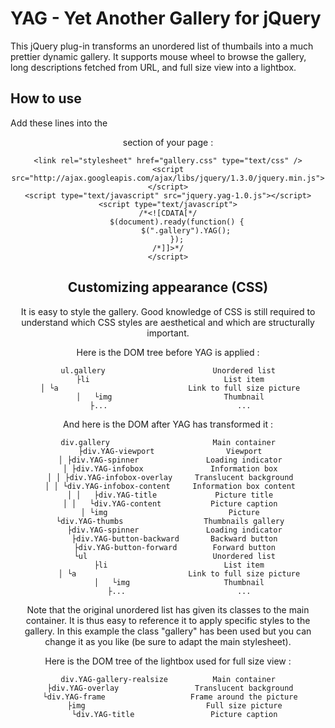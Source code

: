 ﻿YAG - Yet Another Gallery for jQuery
====================================

This jQuery plug-in transforms an unordered list of thumbails into a much prettier dynamic gallery.
It supports mouse wheel to browse the gallery, long descriptions fetched from URL, and full size view into a lightbox.

How to use
----------

Add these lines into the <header> section of your page :

    <link rel="stylesheet" href="gallery.css" type="text/css" />
    <script src="http://ajax.googleapis.com/ajax/libs/jquery/1.3.0/jquery.min.js"></script>
    <script type="text/javascript" src="jquery.yag-1.0.js"></script>
    <script type="text/javascript">
    /*<![CDATA[*/
        $(document).ready(function() {
            $(".gallery").YAG();
        });
    /*]]>*/
    </script>

Customizing appearance (CSS)
----------------------------

It is easy to style the gallery. Good knowledge of CSS is still required to understand which CSS styles are aesthetical and which are structurally important.

Here is the DOM tree before YAG is applied :

    ul.gallery                        Unordered list
     ├li                              List item
     │ └a                             Link to full size picture
     │   └img                         Thumbnail
     ├...                             ...

And here is the DOM after YAG has transformed it :

    div.gallery                       Main container
     ├div.YAG-viewport                Viewport
     │ ├div.YAG-spinner               Loading indicator
     │ ├div.YAG-infobox               Information box
     │ │ ├div.YAG-infobox-overlay     Translucent background
     │ │ └div.YAG-infobox-content     Information box content
     │ │   ├div.YAG-title             Picture title
     │ │   └div.YAG-content           Picture caption
     │ └img                           Picture
     └div.YAG-thumbs                  Thumbnails gallery
       ├div.YAG-spinner               Loading indicator
       ├div.YAG-button-backward       Backward button
       ├div.YAG-button-forward        Forward button
       └ul                            Unordered list
         ├li                          List item
         │ └a                         Link to full size picture
         │   └img                     Thumbnail
         ├...                         ...

Note that the original unordered list has given its classes to the main container. It is thus easy to reference it to apply specific styles to the gallery. In this example the class "gallery" has been used but you can change it as you like (be sure to adapt the main stylesheet).

Here is the DOM tree of the lightbox used for full size view :

    div.YAG-gallery-realsize          Main container
     ├div.YAG-overlay                 Translucent background
     └div.YAG-frame                   Frame around the picture
       ├img                           Full size picture
       └div.YAG-title                 Picture caption